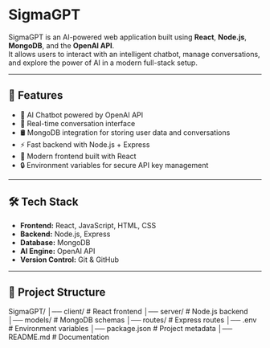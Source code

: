 # SigmaGPT

SigmaGPT is an AI-powered web application built using **React**, **Node.js**, **MongoDB**, and the **OpenAI API**.  
It allows users to interact with an intelligent chatbot, manage conversations, and explore the power of AI in a modern full-stack setup.

---

## 🚀 Features
- 🤖 AI Chatbot powered by OpenAI API  
- 💬 Real-time conversation interface  
- 🛢️ MongoDB integration for storing user data and conversations  
- ⚡ Fast backend with Node.js + Express  
- 🎨 Modern frontend built with React  
- 🔒 Environment variables for secure API key management  

---

## 🛠️ Tech Stack
- **Frontend:** React, JavaScript, HTML, CSS  
- **Backend:** Node.js, Express  
- **Database:** MongoDB  
- **AI Engine:** OpenAI API  
- **Version Control:** Git & GitHub  

---

## 📂 Project Structure

SigmaGPT/
│── client/ # React frontend
│── server/ # Node.js backend
│── models/ # MongoDB schemas
│── routes/ # Express routes
│── .env # Environment variables
│── package.json # Project metadata
│── README.md # Documentation
